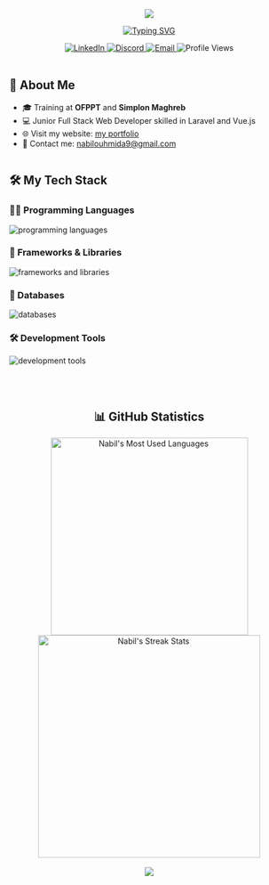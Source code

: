 <div align="center">
  <img src="https://capsule-render.vercel.app/api?type=waving&color=16db65&height=200&section=header&text=Nabil%20Ouhmida&fontSize=80&fontColor=ffffff" />

  <a href="https://git.io/typing-svg"><img src="https://readme-typing-svg.demolab.com?font=Bold&pause=1000&color=16DB65&width=435&lines=Junior FULL+STACK+WEB+DEVELOPER;JavaScript+%7C+PHP+%7C+Node.js;VUE.js+%7C+Laravel+%7C+React.js;Always+learning+new+technologies" alt="Typing SVG" /></a>

  <div>
    <a href="https://linkedin.com/in/nabil-ouhmida">
      <img src="https://img.shields.io/badge/LinkedIn-0077B5?style=for-the-badge&logo=linkedin&logoColor=white" alt="LinkedIn" />
    </a>
   <a href="https://discord.com/users/468394367153995776">
  <img src="https://img.shields.io/badge/Discord-7289DA?style=for-the-badge&logo=discord&logoColor=white" alt="Discord" />
</a>
    <a href="mailto:nailouhmida9@gmail.com">
      <img src="https://img.shields.io/badge/Email-16DB65?style=for-the-badge&logo=gmail&logoColor=white" alt="Email" />
    </a>
      <img src="https://komarev.com/ghpvc/?username=Nabil-nl&style=for-the-badge&color=16DB65" alt="Profile Views" />

  </div>

  <br />

  <div style="display: flex; align-items: flex-start; justify-content: space-between;">
    <div style="flex: 1;">
      <h2 align="left">🚀 About Me</h2>
      <ul align="left">
        <li>🎓 Training at <b>OFPPT</b> and <b>Simplon Maghreb</b></li>
        <li>💻 Junior Full Stack Web Developer skilled in Laravel and Vue.js</li>
        <li>🌐 Visit my website: <a href="YOUR_LINK_HERE">my portfolio</a></li>
        <li>📧 Contact me: <a href="mailto:nabilouhmida9@gmail.com">nabilouhmida9@gmail.com</a></li>
      </ul>
    </div>
  </div>
<div align="start">
  <h2>🛠️ My Tech Stack</h2>
  
  <h3>👨‍💻 Programming Languages</h3>
  <p>
    <img src="https://skillicons.dev/icons?i=c,js,html,css,php&theme=dark" alt="programming languages" />
  </p>
  
  <h3>🚀 Frameworks & Libraries</h3>
  <p>
    <img src="https://skillicons.dev/icons?i=vue,react,laravel,alpinejs,tailwind,bootstrap,sass,nodejs&theme=dark" alt="frameworks and libraries" />
  </p>
  
  <h3>💾 Databases</h3>
  <p>
    <img src="https://skillicons.dev/icons?i=mysql,mongodb,sqlite&theme=dark" alt="databases" />
  </p>
  
  <h3>🛠️ Development Tools</h3>
  <p>
    <img src="https://skillicons.dev/icons?i=git,github,bash,npm,postman,stackoverflow,webpack,vscode,figma&theme=dark" alt="development tools" />
  </p>

  <br/>
  

</div>
  <br />
  <div align="center">
  <h2>📊 GitHub Statistics</h2>

  <div>
    <a href="https://github.com/Nabil-nl">
      <img src="https://github-readme-stats.vercel.app/api/top-langs/?username=Nabil-nl&layout=compact&theme=react&hide_border=true&bg_color=1F222E&title_color=F85D7F&icon_color=F8D866&hide=HTML,CSS" alt="Nabil's Most Used Languages" width="355" />
    </a>
    <a href="https://github.com/Nabil-nl">
      <img src="https://github-readme-streak-stats.herokuapp.com/?user=Nabil-nl&theme=react&hide_border=true&background=1F222E&ring=F85D7F&fire=F8D866&currStreakLabel=F85D7F" alt="Nabil's Streak Stats" width="400" />
    </a>
  </div>
  <br>

  <img src="https://capsule-render.vercel.app/api?type=waving&color=16db65&height=120&section=footer" />
</div>



</div>

